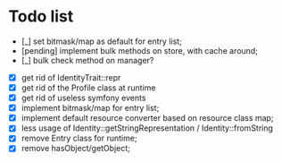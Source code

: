# Todo list

 *  [_] set bitmask/map as default for entry list;
 *  [pending] implement bulk methods on store, with cache around;
 *  [_] bulk check method on manager?
 *  [x] get rid of IdentityTrait::repr
 *  [x] get rid of the Profile class at runtime
 *  [x] get rid of useless symfony events
 *  [x] implement bitmask/map for entry list;
 *  [x] implement default resource converter based on resource class map;
 *  [x] less usage of Identity::getStringRepresentation / Identity::fromString
 *  [x] remove Entry class for runtime;
 *  [x] remove hasObject/getObject;
